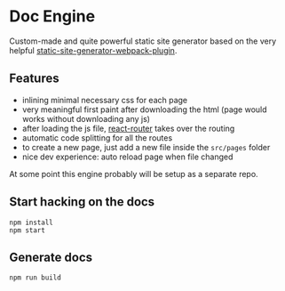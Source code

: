 # Doc Engine

Custom-made and quite powerful static site generator based on the very helpful [static-site-generator-webpack-plugin](https://github.com/markdalgleish/static-site-generator-webpack-plugin).

## Features

- inlining minimal necessary css for each page
- very meaningful first paint after downloading the html (page would works without downloading any js)
- after loading the js file, [react-router](https://github.com/ReactTraining/react-router) takes over the routing
- automatic code splitting for all the routes
- to create a new page, just add a new file inside the `src/pages` folder
- nice dev experience: auto reload page when file changed

At some point this engine probably will be setup as a separate repo.

## Start hacking on the docs

```
npm install
npm start
```

## Generate docs

```
npm run build
```
